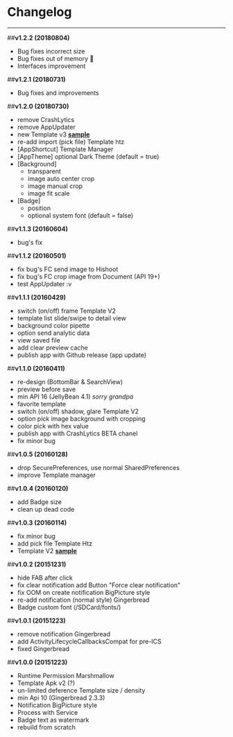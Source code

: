 # Changelog
-----
##**v1.2.2 (20180804)**

- Bug fixes incorrect size
- Bug fixes out of memory :crossed_fingers:
- Interfaces improvement

##**v1.2.1 (20180731)**

- Bug fixes and improvements

##**v1.2.0 (20180730)**

- remove CrashLytics
- remove AppUpdater
- new Template v3 [**sample**](https://github.com/hishoot2i/TemplateHishoot/tree/master/templatev3)
- re-add import (pick file) Template htz
- [AppShortcut] Template Manager
- [AppTheme] optional Dark Theme (default = true)
- [Background]
  - transparent
  - image auto center crop
  - image manual crop
  - image fit scale
- [Badge]
  - position
  - optional system font (default = false)

##**v1.1.3 (20160604)**

- bug's fix 

##**v1.1.2 (20160501)**

- fix bug's FC send image to Hishoot
- fix bug's FC crop image from Document (API 19+)
- test AppUpdater :v

##**v1.1.1 (20160429)**

- switch (on/off) frame Template V2
- template list slide/swipe to detail view
- background color pipette
- option send analytic data
- view saved file
- add clear preview cache
- publish app with Github release (app update)

##**v1.1.0 (20160411)**

- re-design (BottomBar & SearchView)
- preview before save
- min API 16 (JellyBean 4.1) *sorry grandpa*
- favorite template
- switch (on/off) shadow, glare Template V2
- option pick image background with cropping
- color pick with hex value
- publish app with CrashLytics BETA chanel
- fix minor bug

##**v1.0.5 (20160128)**

- drop SecurePreferences, use normal SharedPreferences
- improve Template manager

##**v1.0.4 (20160120)**

- add Badge size
- clean up dead code

##**v1.0.3 (20160114)**

- fix minor bug
- add pick file Template Htz
- Template V2 [**sample**](https://github.com/hishoot2i/TemplateHishoot/tree/master/templatev2)

##**v1.0.2 (20151231)**

- hide FAB after click
- fix clear notification add Button "Force clear notification"
- fix OOM on create notification BigPicture style
- re-add notification (normal style) Gingerbread
- Badge custom font (/SDCard/fonts/)

##**v1.0.1 (20151223)**

- remove notification Gingerbread
- add ActivityLifecycleCallbacksCompat for pre-ICS
- fixed Gingerbread

##**v1.0.0 (20151223)**

- Runtime Permission Marshmallow
- Template Apk v2 (?)
- un-limited deference Template size / density
- min Api 10 (Gingerbread 2.3.3)
- Notification BigPicture style
- Process with Service
- Badge text as watermark
- rebuild from scratch